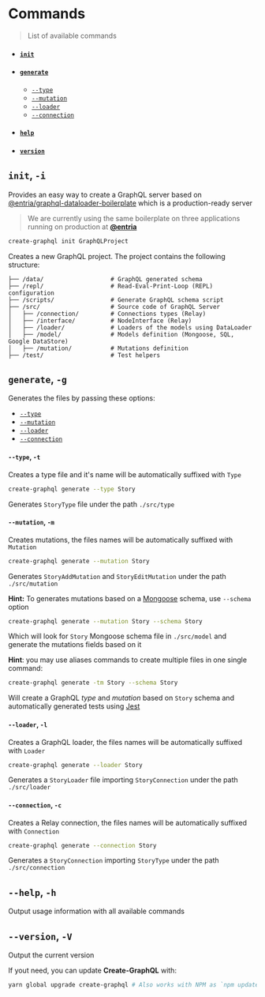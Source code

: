 # Commands
> List of available commands

- #### **[`init`](#init--i)**
- #### **[`generate`](#generate--g)**
  - [`--type`](#--type--t)
  - [`--mutation`](#--mutation--m)
  - [`--loader`](#--loader--l)
  - [`--connection`](#--connection--c)
- #### **[`help`](#--help--h)**
- #### **[`version`](#--version--V)**

## `init`, `-i`
Provides an easy way to create a GraphQL server based on [@entria/graphql-dataloader-boilerplate](https://github.com/entria/graphql-dataloader-boilerplate) which is a production-ready server

> We are currently using the same boilerplate on three applications running on production at **[@entria](https://github.com/entria)**

```sh
create-graphql init GraphQLProject
```
Creates a new GraphQL project. The project contains the following structure:
```
├── /data/                   # GraphQL generated schema
├── /repl/                   # Read-Eval-Print-Loop (REPL) configuration
├── /scripts/                # Generate GraphQL schema script
├── /src/                    # Source code of GraphQL Server
│   ├── /connection/         # Connections types (Relay)
│   ├── /interface/          # NodeInterface (Relay)
│   ├── /loader/             # Loaders of the models using DataLoader
│   ├── /model/              # Models definition (Mongoose, SQL, Google DataStore)
│   ├── /mutation/           # Mutations definition
├── /test/                   # Test helpers
```

## `generate`, `-g`
Generates the files by passing these options:

- [`--type`](#--type--t)
- [`--mutation`](#--mutation--m)
- [`--loader`](#--loader--l)
- [`--connection`](#--connection--c)

#### `--type`, `-t`
Creates a type file and it's name will be automatically suffixed with `Type`

```sh
create-graphql generate --type Story
```

Generates `StoryType` file under the path `./src/type`

#### `--mutation`, `-m`
Creates mutations, the files names will be automatically suffixed with `Mutation`

```sh
create-graphql generate --mutation Story
```
Generates `StoryAddMutation` and `StoryEditMutation` under the path `./src/mutation`

**Hint:** To generates mutations based on a [Mongoose](https://github.com/Automattic/mongoose) schema, use `--schema` option

```sh
create-graphql generate --mutation Story --schema Story
```

Which will look for `Story` Mongoose schema file in `./src/model` and generate the mutations fields based on it

**Hint**: you may use aliases commands to create multiple files in one single command:
```sh
create-graphql generate -tm Story --schema Story
```
Will create a GraphQL *type* and *mutation* based on `Story` schema and automatically generated tests using [Jest](https://github.com/facebook/jest)

#### `--loader`, `-l`
Creates a GraphQL loader, the files names will be automatically suffixed with `Loader`

```sh
create-graphql generate --loader Story
```

Generates a `StoryLoader` file importing `StoryConnection` under the path `./src/loader`

#### `--connection`, `-c`
Creates a Relay connection, the files names will be automatically suffixed with `Connection`

```sh
create-graphql generate --connection Story
```

Generates a `StoryConnection` importing `StoryType` under the path `./src/connection`

## `--help`, `-h`
Output usage information with all available commands

## `--version`, `-V`
Output the current version

If yout need, you can update **Create-GraphQL** with:
```sh
yarn global upgrade create-graphql # Also works with NPM as `npm update --global create-graphql`
```
